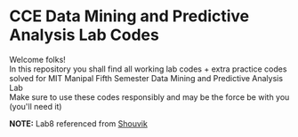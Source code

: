 # CCE Data Mining and Predictive Analysis Lab Codes

Welcome folks!\
In this repository you shall find all working lab codes + extra practice codes solved for MIT Manipal Fifth Semester Data Mining and Predictive Analysis Lab\
Make sure to use these codes responsibly and may be the force be with you (you'll need it)

**NOTE:** Lab8 referenced from [Shouvik](https://github.com/k1voh/CCE_SEM_V/tree/main/Data%20Mining%20And%20Predictive%20Analysis%20Lab/Lab8_12-10-2023)